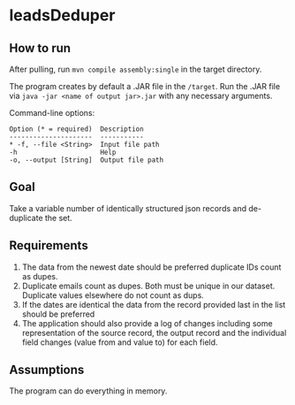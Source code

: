 # leadsDeduper

## How to run
After pulling, run 
``mvn compile assembly:single``
in the target directory.

The program creates by default a .JAR file in the ``/target``.
Run the .JAR file via ``java -jar <name of output jar>.jar`` with any necessary arguments.

Command-line options:
~~~
Option (* = required)  Description     
---------------------  -----------     
* -f, --file <String>  Input file path 
-h                     Help            
-o, --output [String]  Output file path
~~~
## Goal
Take a variable number of identically structured json records and de-duplicate the set.

## Requirements
1. The data from the newest date should be preferred
duplicate IDs count as dupes.
2. Duplicate emails count as dupes. Both must be unique in our dataset. Duplicate values elsewhere do not count as dups.
3. If the dates are identical the data from the record provided last in the list should be preferred
4. The application should also provide a log of changes including some representation of the source record, the output record and the individual field changes (value from and value to) for each field.

## Assumptions
The program can do everything in memory.
